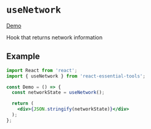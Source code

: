 # `useNetwork`

[Demo](https://devianllert.github.io/react-essential-tools/?path=/story/hooks-usenetwork--basic)

Hook that returns network information

## Example

```jsx
import React from 'react';
import { useNetwork } from 'react-essential-tools';

const Demo = () => {
  const networkState = useNetwork();

  return (
    <div>{JSON.stringify(networkState)}</div>
  );
};
```
